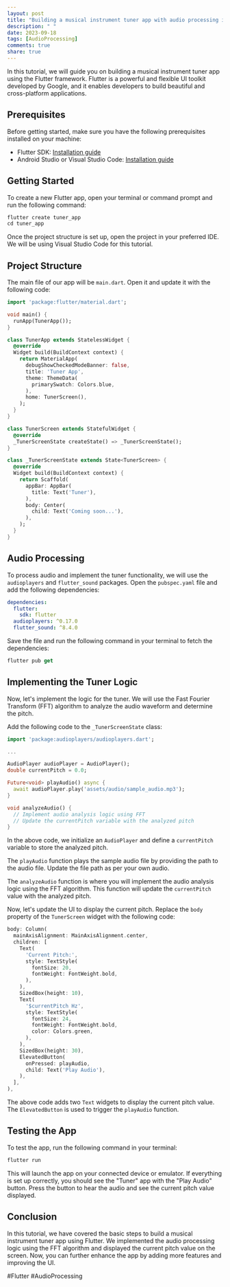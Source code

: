 ```yaml
---
layout: post
title: "Building a musical instrument tuner app with audio processing in Flutter"
description: " "
date: 2023-09-18
tags: [AudioProcessing]
comments: true
share: true
---
```


In this tutorial, we will guide you on building a musical instrument tuner app using the Flutter framework. Flutter is a powerful and flexible UI toolkit developed by Google, and it enables developers to build beautiful and cross-platform applications.

## Prerequisites
Before getting started, make sure you have the following prerequisites installed on your machine:
- Flutter SDK: [Installation guide](https://flutter.dev/docs/get-started/install)
- Android Studio or Visual Studio Code: [Installation guide](https://flutter.dev/docs/get-started/editor)

## Getting Started
To create a new Flutter app, open your terminal or command prompt and run the following command:

```dart
flutter create tuner_app
cd tuner_app
```

Once the project structure is set up, open the project in your preferred IDE. We will be using Visual Studio Code for this tutorial.

## Project Structure
The main file of our app will be `main.dart`. Open it and update it with the following code:

```dart
import 'package:flutter/material.dart';

void main() {
  runApp(TunerApp());
}

class TunerApp extends StatelessWidget {
  @override
  Widget build(BuildContext context) {
    return MaterialApp(
      debugShowCheckedModeBanner: false,
      title: 'Tuner App',
      theme: ThemeData(
        primarySwatch: Colors.blue,
      ),
      home: TunerScreen(),
    );
  }
}

class TunerScreen extends StatefulWidget {
  @override
  _TunerScreenState createState() => _TunerScreenState();
}

class _TunerScreenState extends State<TunerScreen> {
  @override
  Widget build(BuildContext context) {
    return Scaffold(
      appBar: AppBar(
        title: Text('Tuner'),
      ),
      body: Center(
        child: Text('Coming soon...'),
      ),
    );
  }
}
```

## Audio Processing
To process audio and implement the tuner functionality, we will use the `audioplayers` and `flutter_sound` packages. Open the `pubspec.yaml` file and add the following dependencies:

```yaml
dependencies:
  flutter:
    sdk: flutter
  audioplayers: ^0.17.0
  flutter_sound: ^8.4.0
```

Save the file and run the following command in your terminal to fetch the dependencies:

```dart
flutter pub get
```

## Implementing the Tuner Logic
Now, let's implement the logic for the tuner. We will use the Fast Fourier Transform (FFT) algorithm to analyze the audio waveform and determine the pitch.

Add the following code to the `_TunerScreenState` class:

```dart
import 'package:audioplayers/audioplayers.dart';

...

AudioPlayer audioPlayer = AudioPlayer();
double currentPitch = 0.0;

Future<void> playAudio() async {
  await audioPlayer.play('assets/audio/sample_audio.mp3');
}

void analyzeAudio() {
  // Implement audio analysis logic using FFT
  // Update the currentPitch variable with the analyzed pitch
}
```

In the above code, we initialize an `AudioPlayer` and define a `currentPitch` variable to store the analyzed pitch. 

The `playAudio` function plays the sample audio file by providing the path to the audio file. Update the file path as per your own audio.

The `analyzeAudio` function is where you will implement the audio analysis logic using the FFT algorithm. This function will update the `currentPitch` value with the analyzed pitch.

Now, let's update the UI to display the current pitch. Replace the `body` property of the `TunerScreen` widget with the following code:

```dart
body: Column(
  mainAxisAlignment: MainAxisAlignment.center,
  children: [
    Text(
      'Current Pitch:',
      style: TextStyle(
        fontSize: 20,
        fontWeight: FontWeight.bold,
      ),
    ),
    SizedBox(height: 10),
    Text(
      '$currentPitch Hz',
      style: TextStyle(
        fontSize: 24,
        fontWeight: FontWeight.bold,
        color: Colors.green,
      ),
    ),
    SizedBox(height: 30),
    ElevatedButton(
      onPressed: playAudio,
      child: Text('Play Audio'),
    ),
  ],
),
```

The above code adds two `Text` widgets to display the current pitch value. The `ElevatedButton` is used to trigger the `playAudio` function.

## Testing the App
To test the app, run the following command in your terminal:

```dart
flutter run
```

This will launch the app on your connected device or emulator. If everything is set up correctly, you should see the "Tuner" app with the "Play Audio" button. Press the button to hear the audio and see the current pitch value displayed.

## Conclusion
In this tutorial, we have covered the basic steps to build a musical instrument tuner app using Flutter. We implemented the audio processing logic using the FFT algorithm and displayed the current pitch value on the screen. Now, you can further enhance the app by adding more features and improving the UI.

#Flutter #AudioProcessing